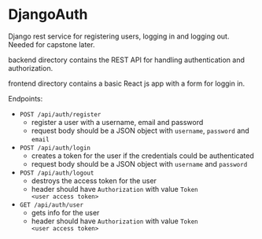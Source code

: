 # DjangoAuth
Django rest service for registering users, logging in and logging out. Needed for capstone later.

backend directory contains the REST API for handling authentication and authorization.

frontend directory contains a basic React js app with a form for loggin in.

Endpoints:
- <code>POST /api/auth/register</code>
  - register a user with a username, email and password
  - request body should be a JSON object with <code>username</code>, <code>password</code> and <code>email</code>
- <code>POST /api/auth/login</code>
  - creates a token for the user if the credentials could be authenticated
  - request body should be a JSON object with <code>username</code> and <code>password</code>
- <code>POST /api/auth/logout</code>
  - destroys the access token for the user
  - header should have <code>Authorization</code> with value <code>Token \<user access token\></code>
- <code>GET /api/auth/user</code>
  - gets info for the user
  - header should have <code>Authorization</code> with value <code>Token \<user access token\></code>
